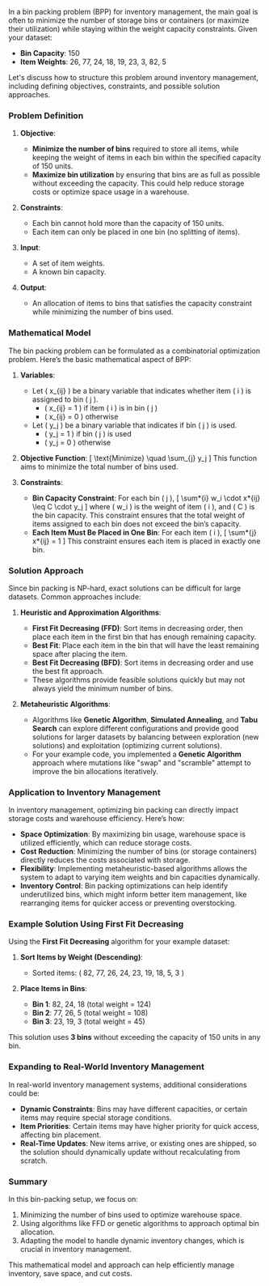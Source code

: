 In a bin packing problem (BPP) for inventory management, the main goal is often to minimize the number of storage bins or containers (or maximize their utilization) while staying within the weight capacity constraints. Given your dataset:

- **Bin Capacity**: 150
- **Item Weights**: 26, 77, 24, 18, 19, 23, 3, 82, 5

Let's discuss how to structure this problem around inventory management, including defining objectives, constraints, and possible solution approaches.

### Problem Definition

1. **Objective**:

   - **Minimize the number of bins** required to store all items, while keeping the weight of items in each bin within the specified capacity of 150 units.
   - **Maximize bin utilization** by ensuring that bins are as full as possible without exceeding the capacity. This could help reduce storage costs or optimize space usage in a warehouse.

2. **Constraints**:

   - Each bin cannot hold more than the capacity of 150 units.
   - Each item can only be placed in one bin (no splitting of items).

3. **Input**:

   - A set of item weights.
   - A known bin capacity.

4. **Output**:
   - An allocation of items to bins that satisfies the capacity constraint while minimizing the number of bins used.

### Mathematical Model

The bin packing problem can be formulated as a combinatorial optimization problem. Here’s the basic mathematical aspect of BPP:

1. **Variables**:

   - Let \( x\_{ij} \) be a binary variable that indicates whether item \( i \) is assigned to bin \( j \).
     - \( x\_{ij} = 1 \) if item \( i \) is in bin \( j \)
     - \( x\_{ij} = 0 \) otherwise
   - Let \( y_j \) be a binary variable that indicates if bin \( j \) is used.
     - \( y_j = 1 \) if bin \( j \) is used
     - \( y_j = 0 \) otherwise

2. **Objective Function**:
   \[
   \text{Minimize} \quad \sum\_{j} y_j
   \]
   This function aims to minimize the total number of bins used.

3. **Constraints**:
   - **Bin Capacity Constraint**: For each bin \( j \),
     \[
     \sum*{i} w_i \cdot x*{ij} \leq C \cdot y_j
     \]
     where \( w_i \) is the weight of item \( i \), and \( C \) is the bin capacity. This constraint ensures that the total weight of items assigned to each bin does not exceed the bin’s capacity.
   - **Each Item Must Be Placed in One Bin**: For each item \( i \),
     \[
     \sum*{j} x*{ij} = 1
     \]
     This constraint ensures each item is placed in exactly one bin.

### Solution Approach

Since bin packing is NP-hard, exact solutions can be difficult for large datasets. Common approaches include:

1. **Heuristic and Approximation Algorithms**:

   - **First Fit Decreasing (FFD)**: Sort items in decreasing order, then place each item in the first bin that has enough remaining capacity.
   - **Best Fit**: Place each item in the bin that will have the least remaining space after placing the item.
   - **Best Fit Decreasing (BFD)**: Sort items in decreasing order and use the best fit approach.
   - These algorithms provide feasible solutions quickly but may not always yield the minimum number of bins.

2. **Metaheuristic Algorithms**:
   - Algorithms like **Genetic Algorithm**, **Simulated Annealing**, and **Tabu Search** can explore different configurations and provide good solutions for larger datasets by balancing between exploration (new solutions) and exploitation (optimizing current solutions).
   - For your example code, you implemented a **Genetic Algorithm** approach where mutations like "swap" and "scramble" attempt to improve the bin allocations iteratively.

### Application to Inventory Management

In inventory management, optimizing bin packing can directly impact storage costs and warehouse efficiency. Here’s how:

- **Space Optimization**: By maximizing bin usage, warehouse space is utilized efficiently, which can reduce storage costs.
- **Cost Reduction**: Minimizing the number of bins (or storage containers) directly reduces the costs associated with storage.
- **Flexibility**: Implementing metaheuristic-based algorithms allows the system to adapt to varying item weights and bin capacities dynamically.
- **Inventory Control**: Bin packing optimizations can help identify underutilized bins, which might inform better item management, like rearranging items for quicker access or preventing overstocking.

### Example Solution Using First Fit Decreasing

Using the **First Fit Decreasing** algorithm for your example dataset:

1. **Sort Items by Weight (Descending)**:

   - Sorted items: \( 82, 77, 26, 24, 23, 19, 18, 5, 3 \)

2. **Place Items in Bins**:
   - **Bin 1**: 82, 24, 18 (total weight = 124)
   - **Bin 2**: 77, 26, 5 (total weight = 108)
   - **Bin 3**: 23, 19, 3 (total weight = 45)

This solution uses **3 bins** without exceeding the capacity of 150 units in any bin.

### Expanding to Real-World Inventory Management

In real-world inventory management systems, additional considerations could be:

- **Dynamic Constraints**: Bins may have different capacities, or certain items may require special storage conditions.
- **Item Priorities**: Certain items may have higher priority for quick access, affecting bin placement.
- **Real-Time Updates**: New items arrive, or existing ones are shipped, so the solution should dynamically update without recalculating from scratch.

### Summary

In this bin-packing setup, we focus on:

1. Minimizing the number of bins used to optimize warehouse space.
2. Using algorithms like FFD or genetic algorithms to approach optimal bin allocation.
3. Adapting the model to handle dynamic inventory changes, which is crucial in inventory management.

This mathematical model and approach can help efficiently manage inventory, save space, and cut costs.
